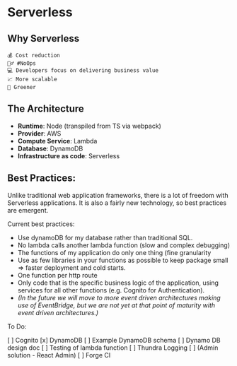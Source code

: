 # Serverless

## Why Serverless

    💰 Cost reduction
    👷‍♂️ #NoOps
    💻 Developers focus on delivering business value
    📈 More scalable
    🌳 Greener

## The Architecture

-   **Runtime**: Node (transpiled from TS via webpack)
-   **Provider**: AWS
-   **Compute Service**: Lambda
-   **Database**: DynamoDB
-   **Infrastructure as code**: Serverless

## Best Practices:

Unlike traditional web application frameworks, there is a lot of freedom with Serverless applications. It is also a fairly new technology, so best practices are emergent.

Current best practices:

-   Use dynamoDB for my database rather than traditional SQL.
-   No lambda calls another lambda function (slow and complex debugging)
-   The functions of my application do only one thing (fine granularity
-   Use as few libraries in your functions as possible to keep package small => faster deployment and cold starts.
-   One function per http route
-   Only code that is the specific business logic of the application, using services for all other functions (e.g. Cognito for Authentication).
-   _(In the future we will move to more event driven architectures making use of EventBridge, but we are not yet at that point of maturity with event driven architectures.)_

To Do:

[ ] Cognito
[x] DynamoDB
[ ] Example DynamoDB schema
[ ] Dynamo DB design doc
[ ] Testing of lambda function
[ ] Thundra Logging
[ ] (Admin solution - React Admin)
[ ] Forge CI
